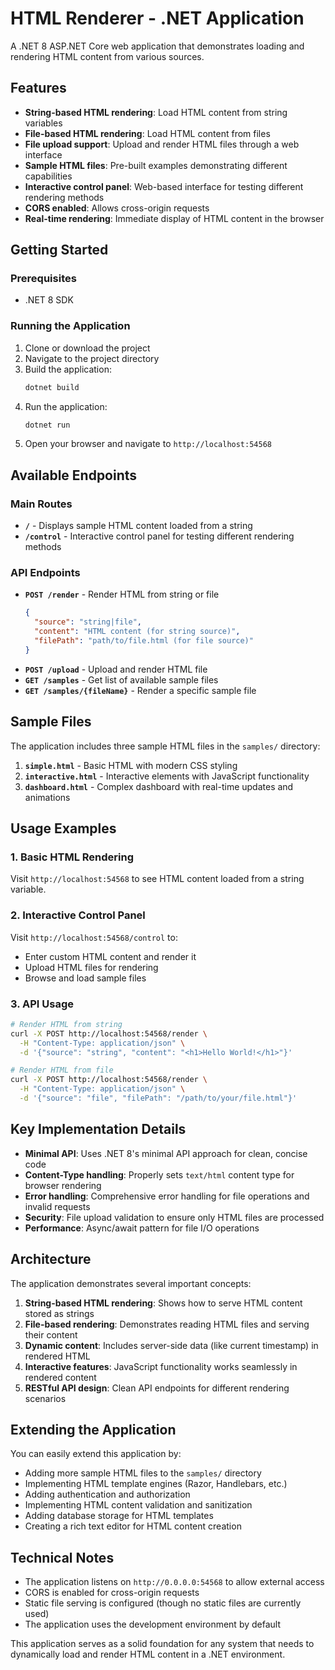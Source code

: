 # HTML Renderer - .NET Application

A .NET 8 ASP.NET Core web application that demonstrates loading and rendering HTML content from various sources.

## Features

- **String-based HTML rendering**: Load HTML content from string variables
- **File-based HTML rendering**: Load HTML content from files
- **File upload support**: Upload and render HTML files through a web interface
- **Sample HTML files**: Pre-built examples demonstrating different capabilities
- **Interactive control panel**: Web-based interface for testing different rendering methods
- **CORS enabled**: Allows cross-origin requests
- **Real-time rendering**: Immediate display of HTML content in the browser

## Getting Started

### Prerequisites
- .NET 8 SDK

### Running the Application

1. Clone or download the project
2. Navigate to the project directory
3. Build the application:
   ```bash
   dotnet build
   ```
4. Run the application:
   ```bash
   dotnet run
   ```
5. Open your browser and navigate to `http://localhost:54568`

## Available Endpoints

### Main Routes
- **`/`** - Displays sample HTML content loaded from a string
- **`/control`** - Interactive control panel for testing different rendering methods

### API Endpoints
- **`POST /render`** - Render HTML from string or file
  ```json
  {
    "source": "string|file",
    "content": "HTML content (for string source)",
    "filePath": "path/to/file.html (for file source)"
  }
  ```
- **`POST /upload`** - Upload and render HTML file
- **`GET /samples`** - Get list of available sample files
- **`GET /samples/{fileName}`** - Render a specific sample file

## Sample Files

The application includes three sample HTML files in the `samples/` directory:

1. **`simple.html`** - Basic HTML with modern CSS styling
2. **`interactive.html`** - Interactive elements with JavaScript functionality
3. **`dashboard.html`** - Complex dashboard with real-time updates and animations

## Usage Examples

### 1. Basic HTML Rendering
Visit `http://localhost:54568` to see HTML content loaded from a string variable.

### 2. Interactive Control Panel
Visit `http://localhost:54568/control` to:
- Enter custom HTML content and render it
- Upload HTML files for rendering
- Browse and load sample files

### 3. API Usage
```bash
# Render HTML from string
curl -X POST http://localhost:54568/render \
  -H "Content-Type: application/json" \
  -d '{"source": "string", "content": "<h1>Hello World!</h1>"}'

# Render HTML from file
curl -X POST http://localhost:54568/render \
  -H "Content-Type: application/json" \
  -d '{"source": "file", "filePath": "/path/to/your/file.html"}'
```

## Key Implementation Details

- **Minimal API**: Uses .NET 8's minimal API approach for clean, concise code
- **Content-Type handling**: Properly sets `text/html` content type for browser rendering
- **Error handling**: Comprehensive error handling for file operations and invalid requests
- **Security**: File upload validation to ensure only HTML files are processed
- **Performance**: Async/await pattern for file I/O operations

## Architecture

The application demonstrates several important concepts:

1. **String-based HTML rendering**: Shows how to serve HTML content stored as strings
2. **File-based rendering**: Demonstrates reading HTML files and serving their content
3. **Dynamic content**: Includes server-side data (like current timestamp) in rendered HTML
4. **Interactive features**: JavaScript functionality works seamlessly in rendered content
5. **RESTful API design**: Clean API endpoints for different rendering scenarios

## Extending the Application

You can easily extend this application by:

- Adding more sample HTML files to the `samples/` directory
- Implementing HTML template engines (Razor, Handlebars, etc.)
- Adding authentication and authorization
- Implementing HTML content validation and sanitization
- Adding database storage for HTML templates
- Creating a rich text editor for HTML content creation

## Technical Notes

- The application listens on `http://0.0.0.0:54568` to allow external access
- CORS is enabled for cross-origin requests
- Static file serving is configured (though no static files are currently used)
- The application uses the development environment by default

This application serves as a solid foundation for any system that needs to dynamically load and render HTML content in a .NET environment.